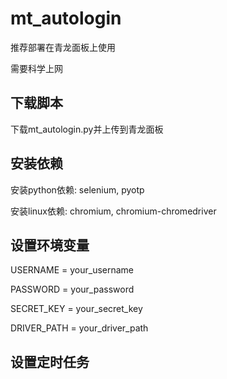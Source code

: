 # **mt_autologin**

推荐部署在青龙面板上使用

需要科学上网

## 下载脚本

下载mt_autologin.py并上传到青龙面板

## 安装依赖

安装python依赖: selenium, pyotp

安装linux依赖: chromium, chromium-chromedriver

## 设置环境变量

USERNAME = your_username

PASSWORD = your_password

SECRET_KEY = your_secret_key

DRIVER_PATH = your_driver_path

## 设置定时任务
